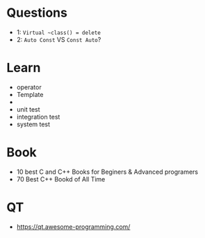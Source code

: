 # Questions
- 1: `Virtual ~class() = delete`
- 2: `Auto Const` VS `Const Auto`?

# Learn
- operator
- Template
- 
- unit test
- integration test
- system test

# Book
- 10 best C and C++ Books for Beginers & Advanced programers
- 70 Best C++ Bookd of All Time

# QT
- https://qt.awesome-programming.com/

